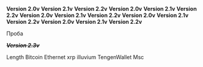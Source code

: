 **Version 2.0v**
**Version 2.1v**
**Version 2.2v**
**Version 2.0v**
**Version 2.1v**
**Version 2.2v**
**Version 2.0v**
**Version 2.1v**
**Version 2.2v**
**Version 2.0v**
**Version 2.1v**
**Version 2.2v**
**Version 2.0v**
**Version 2.1v**
**Version 2.2v**


Проба



~~***Version 2.3v***~~


Length
Bitcoin
Ethernet
xrp
illuvium
TengenWallet
Msc
